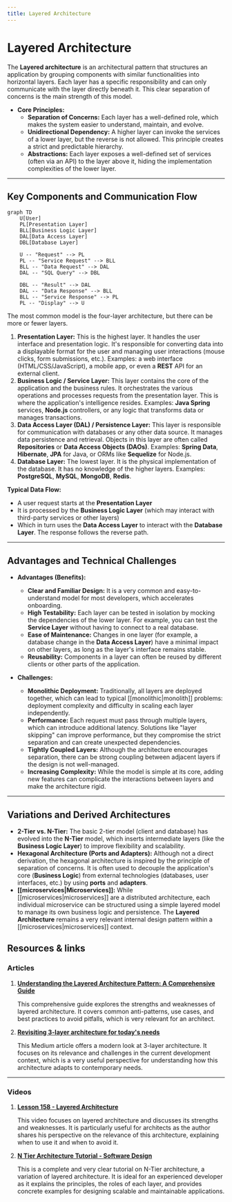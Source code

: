 ```yaml
---
title: Layered Architecture
---
```

# Layered Architecture

The **Layered architecture** is an architectural pattern that structures an application by grouping components with similar functionalities into horizontal layers. Each layer has a specific responsibility and can only communicate with the layer directly beneath it. This clear separation of concerns is the main strength of this model.

* **Core Principles:**
    * **Separation of Concerns:** Each layer has a well-defined role, which makes the system easier to understand, maintain, and evolve.
    * **Unidirectional Dependency:** A higher layer can invoke the services of a lower layer, but the reverse is not allowed. This principle creates a strict and predictable hierarchy.
    * **Abstractions:** Each layer exposes a well-defined set of services (often via an API) to the layer above it, hiding the implementation complexities of the lower layer.

---

## Key Components and Communication Flow

```mermaid
graph TD
    U[User]
    PL[Presentation Layer]
    BLL[Business Logic Layer]
    DAL[Data Access Layer]
    DBL[Database Layer]

    U -- "Request" --> PL
    PL -- "Service Request" --> BLL
    BLL -- "Data Request" --> DAL
    DAL -- "SQL Query" --> DBL

    DBL -- "Result" --> DAL
    DAL -- "Data Response" --> BLL
    BLL -- "Service Response" --> PL
    PL -- "Display" --> U
```

The most common model is the four-layer architecture, but there can be more or fewer layers.

1.  **Presentation Layer:** This is the highest layer. It handles the user interface and presentation logic. It's responsible for converting data into a displayable format for the user and managing user interactions (mouse clicks, form submissions, etc.). Examples: a web interface (HTML/CSS/JavaScript), a mobile app, or even a **REST** API for an external client.
2.  **Business Logic / Service Layer:** This layer contains the core of the application and the business rules. It orchestrates the various operations and processes requests from the presentation layer. This is where the application's intelligence resides. Examples: **Java Spring** services, **Node.js** controllers, or any logic that transforms data or manages transactions.
3.  **Data Access Layer (DAL) / Persistence Layer:** This layer is responsible for communication with databases or any other data source. It manages data persistence and retrieval. Objects in this layer are often called **Repositories** or **Data Access Objects (DAOs)**. Examples: **Spring Data**, **Hibernate**, **JPA** for Java, or ORMs like **Sequelize** for Node.js.
4.  **Database Layer:** The lowest layer. It is the physical implementation of the database. It has no knowledge of the higher layers. Examples: **PostgreSQL**, **MySQL**, **MongoDB**, **Redis**.

**Typical Data Flow:** 

- A user request starts at the **Presentation Layer**
- It is processed by the **Business Logic Layer** (which may interact with third-party services or other layers)
- Which in turn uses the **Data Access Layer** to interact with the **Database Layer**. The response follows the reverse path.

---

## Advantages and Technical Challenges

* **Advantages (Benefits):**
    * **Clear and Familiar Design:** It is a very common and easy-to-understand model for most developers, which accelerates onboarding.
    * **High Testability:** Each layer can be tested in isolation by mocking the dependencies of the lower layer. For example, you can test the **Service Layer** without having to connect to a real database.
    * **Ease of Maintenance:** Changes in one layer (for example, a database change in the **Data Access Layer**) have a minimal impact on other layers, as long as the layer's interface remains stable.
    * **Reusability:** Components in a layer can often be reused by different clients or other parts of the application.

* **Challenges:**
    * **Monolithic Deployment:** Traditionally, all layers are deployed together, which can lead to typical [[monolithic|monolith]] problems: deployment complexity and difficulty in scaling each layer independently.
    * **Performance:** Each request must pass through multiple layers, which can introduce additional latency. Solutions like "layer skipping" can improve performance, but they compromise the strict separation and can create unexpected dependencies.
    * **Tightly Coupled Layers:** Although the architecture encourages separation, there can be strong coupling between adjacent layers if the design is not well-managed.
    * **Increasing Complexity:** While the model is simple at its core, adding new features can complicate the interactions between layers and make the architecture rigid.

---

## Variations and Derived Architectures

* **2-Tier vs. N-Tier:** The basic 2-tier model (client and database) has evolved into the **N-Tier** model, which inserts intermediate layers (like the **Business Logic Layer**) to improve flexibility and scalability.
* **Hexagonal Architecture (Ports and Adapters):** Although not a direct derivation, the hexagonal architecture is inspired by the principle of separation of concerns. It is often used to decouple the application's core (**Business Logic**) from external technologies (databases, user interfaces, etc.) by using **ports** and **adapters**.
* **[[microservices|Microservices]]:** While [[microservices|microservices]] are a distributed architecture, each individual microservice can be structured using a simple layered model to manage its own business logic and persistence. The **Layered Architecture** remains a very relevant internal design pattern within a [[microservices|microservices]] context.

## **Resources & links**

### **Articles**

1.  **[Understanding the Layered Architecture Pattern: A Comprehensive Guide](https://dev.to/yasmine_ddec94f4d4/understanding-the-layered-architecture-pattern-a-comprehensive-guide-1e2j)**

    This comprehensive guide explores the strengths and weaknesses of layered architecture. It covers common anti-patterns, use cases, and best practices to avoid pitfalls, which is very relevant for an architect.

2.  **[Revisiting 3-layer architecture for today's needs](https://medium.com/@albert.llousas/revisiting-3-layer-architecture-for-todays-needs-e190be8f49e5)**

    This Medium article offers a modern look at 3-layer architecture. It focuses on its relevance and challenges in the current development context, which is a very useful perspective for understanding how this architecture adapts to contemporary needs.

---

### **Videos**

1.  **[Lesson 158 - Layered Architecture](https://www.youtube.com/watch?v=Y9bKZCYxFuI)**

    This video focuses on layered architecture and discusses its strengths and weaknesses. It is particularly useful for architects as the author shares his perspective on the relevance of this architecture, explaining when to use it and when to avoid it.

2.  **[N Tier Architecture Tutorial - Software Design](https://www.youtube.com/watch?v=xJC7ItRoEbw)**

    This is a complete and very clear tutorial on N-Tier architecture, a variation of layered architecture. It is ideal for an experienced developer as it explains the principles, the roles of each layer, and provides concrete examples for designing scalable and maintainable applications.